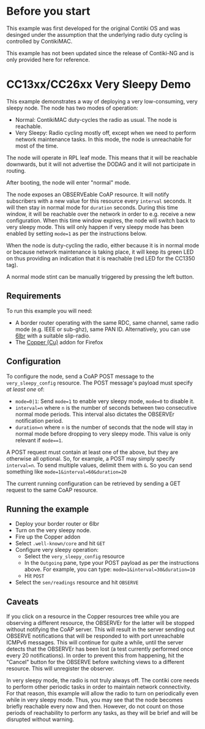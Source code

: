 # Before you start
This example was first developed for the original Contiki OS and was desinged
under the assumption that the underlying radio duty cycling is controlled by
ContikiMAC.

This example has not been updated since the release of Contiki-NG and is only
provided here for reference.

# CC13xx/CC26xx Very Sleepy Demo

This example demonstrates a way of deploying a very low-consuming, very sleepy
node. The node has two modes of operation:

* Normal: ContikiMAC duty-cycles the radio as usual. The node is reachable.
* Very Sleepy: Radio cycling mostly off, except when we need to perform network
  maintenance tasks. In this mode, the node is unreachable for most of the time.

The node will operate in RPL leaf mode. This means that it will be reachable
downwards, but it will not advertise the DODAG and it will not participate in
routing.

After booting, the node will enter "normal" mode.

The node exposes an OBSERVEable CoAP resource. It will notify subscribers with
a new value for this resource every `interval` seconds. It will then stay in
normal mode for `duration` seconds. During this time window, it will be
reachable over the network in order to e.g. receive a new configuration.
When this time window expires, the node will switch back to very sleepy mode.
This will only happen if very sleepy mode has been enabled by setting `mode=1`
as per the instructions below.

When the node is duty-cycling the radio, either because it is in normal mode or
because network maintenance is taking place, it will keep its green LED on thus
providing an indication that it is reachable (red LED for the CC1350 tag).

A normal mode stint can be manually triggered by pressing the left button.

## Requirements

To run this example you will need:

* A border router operating with the same RDC, same channel, same radio mode
  (e.g. IEEE or sub-ghz), same PAN ID. Alternatively, you can
  use [6lbr](https://github.com/cetic/6lbr) with a suitable slip-radio.
* The [Copper (Cu)](https://addons.mozilla.org/en-US/firefox/addon/copper-270430/)
  addon for Firefox

## Configuration

To configure the node, send a CoAP POST message to the `very_sleepy_config`
resource. The POST message's payload must specify _at least one_ of:

* `mode=0|1`: Send `mode=1` to enable very sleepy mode, `mode=0` to disable it.
* `interval=n` where `n` is the number of seconds between two consecutive normal
  mode periods. This interval also dictates the OBSERVEr notification period.
* `duration=n` where `n` is the number of seconds that the node will stay in
  normal mode before dropping to very sleepy mode. This value is only relevant
  if `mode==1`.

A POST request must contain at least one of the above, but they are otherwise
all optional. So, for example, a POST may simply specify `interval=n`. To send
multiple values, delimit them with `&`. So you can send something like
`mode=1&interval=60&duration=20`

The current running configuration can be retrieved by sending a GET request to
the same CoAP resource.

## Running the example

* Deploy your border router or 6lbr
* Turn on the very sleepy node.
* Fire up the Copper addon
* Select `.well-known/core` and hit `GET`
* Configure very sleepy operation:
  * Select the `very_sleepy_config` resource
  * In the `Outgoing` pane, type your POST payload as per the instructions
    above. For example, you can type: `mode=1&interval=30&duration=10`
  * Hit `POST`
* Select the `sen/readings` resource and hit `OBSERVE`

## Caveats

If you click on a resource in the Copper resources tree while you are observing
a different resource, the OBSERVEr for the latter will be stopped without
notifying the CoAP server. This will result in the server sending out OBSERVE
notifications that will be responded to with port unreachable ICMPv6 messages.
This will continue for quite a while, until the server detects that the
OBSERVEr has been lost (a test currently performed once every 20 notifications).
In order to prevent this from happening, hit the "Cancel" button for the
OBSERVE before switching views to a different resource. This will unregister
the observer.

In very sleepy mode, the radio is not truly always off. The contiki core needs
to perform other periodic tasks in order to maintain network connectivity. For
that reason, this example will allow the radio to turn on periodically even
while in very sleepy mode. Thus, you may see that the node becomes briefly
reachable every now and then. However, do not count on those periods of
reachability to perform any tasks, as they will be brief and will be disrupted
without warning.
